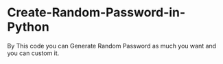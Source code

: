 # Create-Random-Password-in-Python
By This code you can Generate Random Password as much you want and you can custom it.
